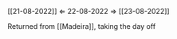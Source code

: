 [[21-08-2022]] $\Leftarrow$ 22-08-2022 $\Rightarrow$ [[23-08-2022]]

Returned from [[Madeira]], taking the day off